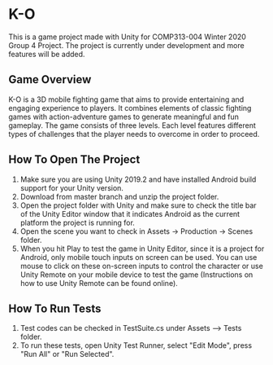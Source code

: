 # K-O
 This is a game project made with Unity for COMP313-004 Winter 2020 Group 4 Project. The project is currently under development and more features will be added. 

## Game Overview

K-O is a 3D mobile fighting game that aims to provide entertaining and engaging experience to players. It combines elements of classic fighting games with action-adventure games to generate meaningful and fun gameplay. The game consists of three levels. Each level features different types of challenges that the player needs to overcome in order to proceed. 

## How To Open The Project

1. Make sure you are using Unity 2019.2 and have installed Android build support for your Unity version.
2. Download from master branch and unzip the project folder.
3. Open the project folder with Unity and make sure to check the title bar of the Unity Editor window that it indicates Android as the current platform the project is running for.
4. Open the scene you want to check in Assets -> Production -> Scenes folder.
5. When you hit Play to test the game in Unity Editor, since it is a project for Android, only mobile touch inputs on screen can be used. You can use mouse to click on these on-screen inputs to control the character or use Unity Remote on your mobile device to test the game (Instructions on how to use Unity Remote can be found online). 

## How To Run Tests

1. Test codes can be checked in TestSuite.cs under Assets --> Tests folder.
2. To run these tests, open Unity Test Runner, select "Edit Mode", press "Run All" or "Run Selected". 
